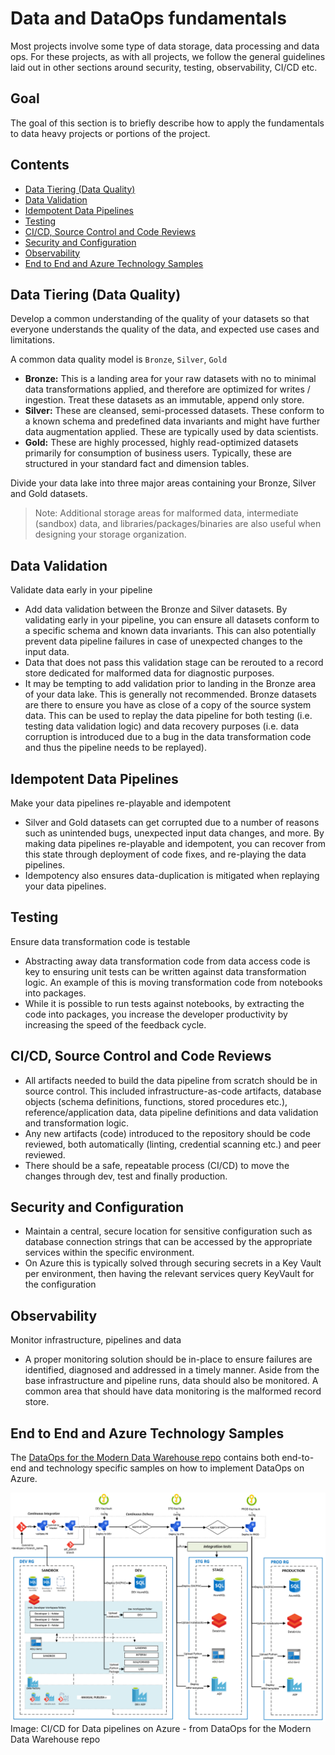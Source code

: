 # Data and DataOps fundamentals

Most projects involve some type of data storage, data processing and data ops. For these projects, as with all projects, we follow the general guidelines laid out in other sections around security, testing, observability, CI/CD etc.

## Goal

The goal of this section is to briefly describe how to apply the fundamentals to data heavy projects or portions of the project.

## Contents

- [Data Tiering (Data Quality)](#data-tiering-data-quality)
- [Data Validation](#data-validation)
- [Idempotent Data Pipelines](#idempotent-data-pipelines)
- [Testing](#testing)
- [CI/CD, Source Control and Code Reviews](#cicd-source-control-and-code-reviews)
- [Security and Configuration](#security-and-configuration)
- [Observability](#observability)
- [End to End and Azure Technology Samples](#end-to-end-and-azure-technology-samples)

## Data Tiering (Data Quality)

Develop a common understanding of the quality of your datasets so that everyone understands the quality of the data, and expected use cases and limitations.

A common data quality model is `Bronze`, `Silver`, `Gold`

- **Bronze:** This is a landing area for your raw datasets with no to minimal data transformations applied, and therefore are optimized for writes / ingestion. Treat these datasets as an immutable, append only store.
- **Silver:** These are cleansed, semi-processed datasets. These conform to a known schema and predefined data invariants and might have further data augmentation applied. These are typically used by data scientists.
- **Gold:** These are highly processed, highly read-optimized datasets primarily for consumption of business users. Typically, these are structured in your standard fact and dimension tables.

Divide your data lake into three major areas containing your Bronze, Silver and Gold datasets.

> Note: Additional storage areas for malformed data, intermediate (sandbox) data, and libraries/packages/binaries are also useful when designing your storage organization.

## Data Validation

Validate data early in your pipeline

- Add data validation between the Bronze and Silver datasets. By validating early in your pipeline, you can ensure all datasets conform to a specific schema and known data invariants. This can also potentially prevent data pipeline failures in case of unexpected changes to the input data.
- Data that does not pass this validation stage can be rerouted to a record store dedicated for malformed data for diagnostic purposes.
- It may be tempting to add validation prior to landing in the Bronze area of your data lake. This is generally not recommended. Bronze datasets are there to ensure you have as close of a copy of the source system data. This can be used to replay the data pipeline for both testing (i.e. testing data validation logic) and data recovery purposes (i.e. data corruption is introduced due to a bug in the data transformation code and thus the pipeline needs to be replayed).

## Idempotent Data Pipelines

Make your data pipelines re-playable and idempotent

- Silver and Gold datasets can get corrupted due to a number of reasons such as unintended bugs, unexpected input data changes, and more. By making data pipelines re-playable and idempotent, you can recover from this state through deployment of code fixes, and re-playing the data pipelines.
- Idempotency also ensures data-duplication is mitigated when replaying your data pipelines.

## Testing

Ensure data transformation code is testable

- Abstracting away data transformation code from data access code is key to ensuring unit tests can be written against data transformation logic. An example of this is moving transformation code from notebooks into packages.
- While it is possible to run tests against notebooks, by extracting the code into packages, you increase the developer productivity by increasing the speed of the feedback cycle.

## CI/CD, Source Control and Code Reviews

- All artifacts needed to build the data pipeline from scratch should be in source control. This included infrastructure-as-code artifacts, database objects (schema definitions, functions, stored procedures etc.), reference/application data, data pipeline definitions and data validation and transformation logic.
- Any new artifacts (code) introduced to the repository should be code reviewed, both automatically (linting, credential scanning etc.) and peer reviewed.
- There should be a safe, repeatable process (CI/CD) to move the changes through dev, test and finally production.

## Security and Configuration

- Maintain a central, secure location for sensitive configuration such as database connection strings that can be accessed by the appropriate services within the specific environment.
- On Azure this is typically solved through securing secrets in a Key Vault per environment, then having the relevant services query KeyVault for the configuration

## Observability

Monitor infrastructure, pipelines and data

- A proper monitoring solution should be in-place to ensure failures are identified, diagnosed and addressed in a timely manner. Aside from the base infrastructure and pipeline runs, data should also be monitored. A common area that should have data monitoring is the malformed record store.

## End to End and Azure Technology Samples

The [DataOps for the Modern Data Warehouse repo](https://github.com/Azure-Samples/modern-data-warehouse-dataops) contains both end-to-end and technology specific samples on how to implement DataOps on Azure.

![CI/CD](CI_CD_process.PNG?raw=true "CI/CD")
Image: CI/CD for Data pipelines on Azure - from DataOps for the Modern Data Warehouse repo

